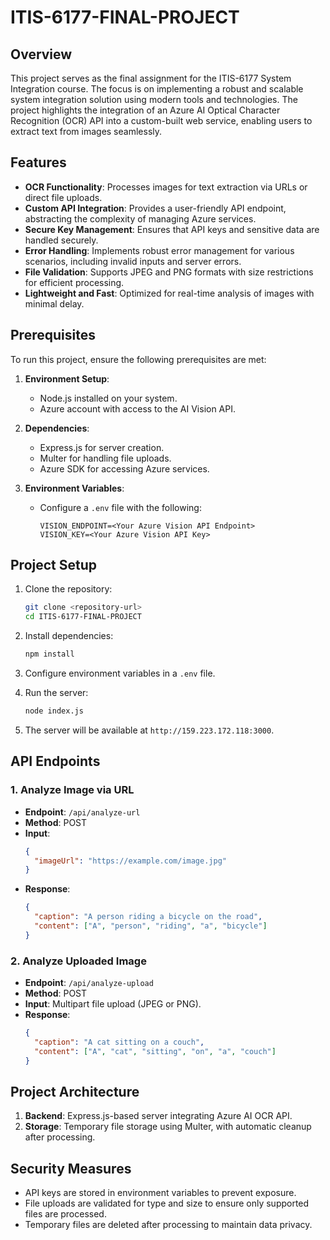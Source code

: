 
# ITIS-6177-FINAL-PROJECT

## Overview

This project serves as the final assignment for the ITIS-6177 System Integration course. The focus is on implementing a robust and scalable system integration solution using modern tools and technologies. The project highlights the integration of an Azure AI Optical Character Recognition (OCR) API into a custom-built web service, enabling users to extract text from images seamlessly.

## Features

- **OCR Functionality**: Processes images for text extraction via URLs or direct file uploads.
- **Custom API Integration**: Provides a user-friendly API endpoint, abstracting the complexity of managing Azure services.
- **Secure Key Management**: Ensures that API keys and sensitive data are handled securely.
- **Error Handling**: Implements robust error management for various scenarios, including invalid inputs and server errors.
- **File Validation**: Supports JPEG and PNG formats with size restrictions for efficient processing.
- **Lightweight and Fast**: Optimized for real-time analysis of images with minimal delay.

## Prerequisites

To run this project, ensure the following prerequisites are met:

1. **Environment Setup**:
   - Node.js installed on your system.
   - Azure account with access to the AI Vision API.

2. **Dependencies**:
   - Express.js for server creation.
   - Multer for handling file uploads.
   - Azure SDK for accessing Azure services.

3. **Environment Variables**:
   - Configure a `.env` file with the following:
     ```
     VISION_ENDPOINT=<Your Azure Vision API Endpoint>
     VISION_KEY=<Your Azure Vision API Key>
     ```

## Project Setup

1. Clone the repository:
   ```bash
   git clone <repository-url>
   cd ITIS-6177-FINAL-PROJECT
   ```

2. Install dependencies:
   ```bash
   npm install
   ```

3. Configure environment variables in a `.env` file.

4. Run the server:
   ```bash
   node index.js
   ```

5. The server will be available at `http://159.223.172.118:3000`.

## API Endpoints

### 1. Analyze Image via URL

- **Endpoint**: `/api/analyze-url`
- **Method**: POST
- **Input**:
  ```json
  {
    "imageUrl": "https://example.com/image.jpg"
  }
  ```
- **Response**:
  ```json
  {
    "caption": "A person riding a bicycle on the road",
    "content": ["A", "person", "riding", "a", "bicycle"]
  }
  ```

### 2. Analyze Uploaded Image

- **Endpoint**: `/api/analyze-upload`
- **Method**: POST
- **Input**: Multipart file upload (JPEG or PNG).
- **Response**:
  ```json
  {
    "caption": "A cat sitting on a couch",
    "content": ["A", "cat", "sitting", "on", "a", "couch"]
  }
  ```

## Project Architecture

1. **Backend**: Express.js-based server integrating Azure AI OCR API.
2. **Storage**: Temporary file storage using Multer, with automatic cleanup after processing.

## Security Measures

- API keys are stored in environment variables to prevent exposure.
- File uploads are validated for type and size to ensure only supported files are processed.
- Temporary files are deleted after processing to maintain data privacy.

